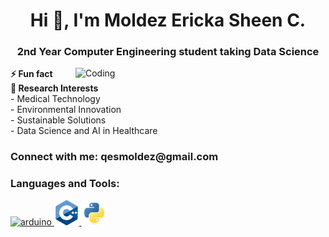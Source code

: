 <h1 align="center">Hi 👋, I'm Moldez Ericka Sheen C.</h1>
<h3 align="center">2nd Year Computer Engineering student taking Data Science</h3>
<img align="right" alt="Coding" width="400" src="https://www.bing.com/images/search?view=detailV2&ccid=m1Bh5gV6&id=F4B3141DDFEEA2417C696597333D2D03C9291F10&thid=OIP.m1Bh5gV6NC4_yfjdzNvNVwHaD_&mediaurl=https%3A%2F%2Fi.pinimg.com%2Foriginals%2Fe1%2F85%2F18%2Fe18518c6d24257c6fb02e3c95a862d85.gif&exph=270&expw=500&q=animated+programmer+girl+gif&simid=608045053749646744&FORM=IRPRST&ck=1C5C5BC8AE40C8045ECC9D3FD17D7D74&selectedIndex=1&itb=0&ubiroff=1&cw=1375&ch=664&ajaxhist=0&ajaxserp=0">

**⚡ Fun fact** **<br>🔬 Research Interests<br>**- Medical Technology<br> - Environmental Innovation<br> - Sustainable Solutions<br> - Data Science and AI in Healthcare

<h3 align="left">Connect with me: qesmoldez@gmail.com</h3>
<p align="left">
</p>

<h3 align="left">Languages and Tools:</h3>
<p align="left"> <a href="https://www.arduino.cc/" target="_blank" rel="noreferrer"> <img src="https://cdn.worldvectorlogo.com/logos/arduino-1.svg" alt="arduino" width="40" height="40"/> </a> <a href="https://www.w3schools.com/cpp/" target="_blank" rel="noreferrer"> <img src="https://raw.githubusercontent.com/devicons/devicon/master/icons/cplusplus/cplusplus-original.svg" alt="cplusplus" width="40" height="40"/> </a> <a href="https://www.python.org" target="_blank" rel="noreferrer"> <img src="https://raw.githubusercontent.com/devicons/devicon/master/icons/python/python-original.svg" alt="python" width="40" height="40"/> </a> </p>
